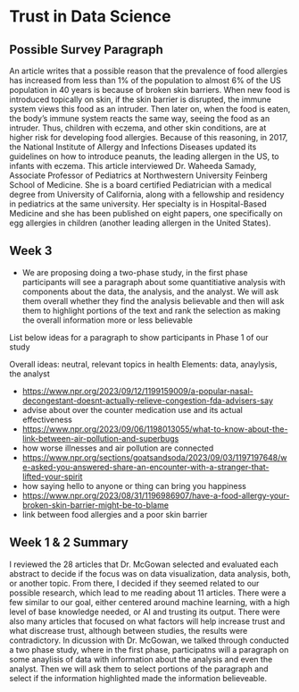 # Trust in Data Science
## Possible Survey Paragraph
An article writes that a possible reason that the prevalence of food allergies has increased from less than 1% of the population to almost 6% of the US population in 40 years is because of broken skin barriers. When new food is introduced topically on skin, if the skin barrier is disrupted, the immune system views this food as an intruder. Then later on, when the food is eaten, the body’s immune system reacts the same way, seeing the food as an intruder. Thus, children with eczema, and other skin conditions, are at higher risk for developing food allergies. Because of this reasoning, in 2017, the National Institute of Allergy and Infections Diseases updated its guidelines on how to introduce peanuts, the leading allergen in the US, to infants with eczema. This article interviewed Dr. Waheeda Samady, Associate Professor of Pediatrics at Northwestern University Feinberg School of Medicine. She is a board certified Pediatrician with a medical degree from University of California, along with a fellowship and residency in pediatrics at the same university. Her specialty is in Hospital-Based Medicine and she has been published on eight papers, one specifically on egg allergies in children (another leading allergen in the United States).

## Week 3 

* We are proposing doing a two-phase study, in the first phase participants will see a paragraph about some quantitiative analysis with components about the data, the analysis, and the analyst. We will ask them overall whether they find the analysis believable and then will ask them to highlight portions of the text and rank the selection as making the overall information more or less believable
  
List below ideas for a paragraph to show participants in Phase 1 of our study

Overall ideas: neutral, relevant topics in health 
Elements: data, anaylysis, the analyst

- https://www.npr.org/2023/09/12/1199159009/a-popular-nasal-decongestant-doesnt-actually-relieve-congestion-fda-advisers-say
- advise about over the counter medication use and its actual effectiveness
- https://www.npr.org/2023/09/06/1198013055/what-to-know-about-the-link-between-air-pollution-and-superbugs
- how worse illnesses and air pollution are connected
- https://www.npr.org/sections/goatsandsoda/2023/09/03/1197197648/we-asked-you-answered-share-an-encounter-with-a-stranger-that-lifted-your-spirit
- how saying hello to anyone or thing can bring you happiness
- https://www.npr.org/2023/08/31/1196986907/have-a-food-allergy-your-broken-skin-barrier-might-be-to-blame
- link between food allergies and a poor skin barrier


## Week 1 & 2 Summary

I reviewed the 28 articles that Dr. McGowan selected and evaluated each abstract to decide if the focus was on data visualization, data analysis, both, or another topic. From there, I decided if they seemed related to our possible research, which lead to me reading about 11 articles. There were a few similar to our goal, either centered around machine learning, with a high level of base knowledge needed, or AI and trusting its output. There were also many articles that focused on what factors will help increase trust and what discrease trust, although between studies, the results were contradictory. In dicussion with Dr. McGowan, we talked through conducted a two phase study, where in the first phase, participatns will a paragraph on some anaylisis of data with information about the analysis and even the analyst. Then we will ask them to select portions of the paragraph and select if the information highlighted made the information believeable.
